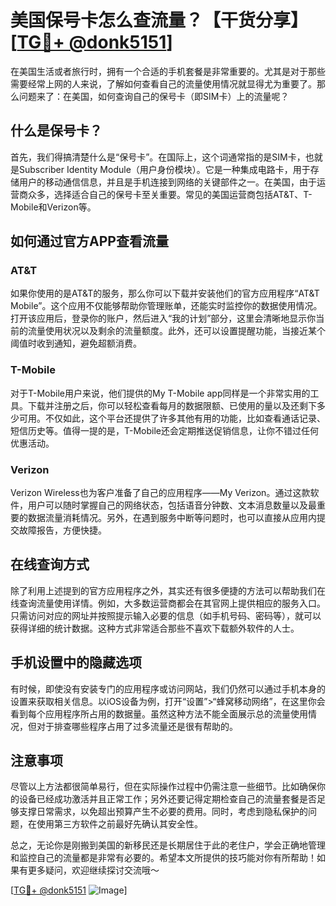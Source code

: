 # 美国保号卡怎么查流量？【干货分享】[[TG💪+ @donk5151](https://t.me/s/donk5151)]

在美国生活或者旅行时，拥有一个合适的手机套餐是非常重要的。尤其是对于那些需要经常上网的人来说，了解如何查看自己的流量使用情况就显得尤为重要了。那么问题来了：在美国，如何查询自己的保号卡（即SIM卡）上的流量呢？

## 什么是保号卡？

首先，我们得搞清楚什么是“保号卡”。在国际上，这个词通常指的是SIM卡，也就是Subscriber Identity Module（用户身份模块）。它是一种集成电路卡，用于存储用户的移动通信信息，并且是手机连接到网络的关键部件之一。在美国，由于运营商众多，选择适合自己的保号卡至关重要。常见的美国运营商包括AT&T、T-Mobile和Verizon等。

## 如何通过官方APP查看流量

### AT&T

如果你使用的是AT&T的服务，那么你可以下载并安装他们的官方应用程序“AT&T Mobile”。这个应用不仅能够帮助你管理账单，还能实时监控你的数据使用情况。打开该应用后，登录你的账户，然后进入“我的计划”部分，这里会清晰地显示你当前的流量使用状况以及剩余的流量额度。此外，还可以设置提醒功能，当接近某个阈值时收到通知，避免超额消费。

### T-Mobile

对于T-Mobile用户来说，他们提供的My T-Mobile app同样是一个非常实用的工具。下载并注册之后，你可以轻松查看每月的数据限额、已使用的量以及还剩下多少可用。不仅如此，这个平台还提供了许多其他有用的功能，比如查看通话记录、短信历史等。值得一提的是，T-Mobile还会定期推送促销信息，让你不错过任何优惠活动。

### Verizon

Verizon Wireless也为客户准备了自己的应用程序——My Verizon。通过这款软件，用户可以随时掌握自己的网络状态，包括语音分钟数、文本消息数量以及最重要的数据流量消耗情况。另外，在遇到服务中断等问题时，也可以直接从应用内提交故障报告，方便快捷。

## 在线查询方式

除了利用上述提到的官方应用程序之外，其实还有很多便捷的方法可以帮助我们在线查询流量使用详情。例如，大多数运营商都会在其官网上提供相应的服务入口。只需访问对应的网址并按照提示输入必要的信息（如手机号码、密码等），就可以获得详细的统计数据。这种方式非常适合那些不喜欢下载额外软件的人士。

## 手机设置中的隐藏选项

有时候，即使没有安装专门的应用程序或访问网站，我们仍然可以通过手机本身的设置来获取相关信息。以iOS设备为例，打开“设置”>“蜂窝移动网络”，在这里你会看到每个应用程序所占用的数据量。虽然这种方法不能全面展示总的流量使用情况，但对于排查哪些程序占用了过多流量还是很有帮助的。

## 注意事项

尽管以上方法都很简单易行，但在实际操作过程中仍需注意一些细节。比如确保你的设备已经成功激活并且正常工作；另外还要记得定期检查自己的流量套餐是否足够支撑日常需求，以免超出预算产生不必要的费用。同时，考虑到隐私保护的问题，在使用第三方软件之前最好先确认其安全性。

总之，无论你是刚搬到美国的新移民还是长期居住于此的老住户，学会正确地管理和监控自己的流量都是非常有必要的。希望本文所提供的技巧能对你有所帮助！如果有更多疑问，欢迎继续探讨交流哦～

[[TG💪+ @donk5151](https://t.me/s/donk5151) ![Image](https://i.postimg.cc/rwNCRYN7/Snipaste-2025-04-30-17-27-05.png)]
